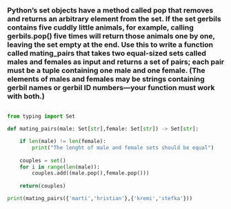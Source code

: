### Python’s set objects have a method called pop that removes and returns an arbitrary element from the set. If the set gerbils contains five cuddly little animals, for example, calling gerbils.pop() five times will return those animals one by one, leaving the set empty at the end. Use this to write a function called mating_pairs that takes two equal-sized sets called males and females as input and returns a set of pairs; each pair must be a tuple containing one male and one female. (The elements of males and females may be strings containing gerbil names or gerbil ID numbers—your function must work with both.)

```python 

from typing import Set

def mating_pairs(male: Set[str],female: Set[str]) -> Set[str]:

    if len(male) != len(female):
        print("The lenght of male and female sets should be equal")
    
    couples = set()
    for i in range(len(male)):
        couples.add((male.pop(),female.pop()))
        
    return(couples)

print(mating_pairs({'marti','hristian'},{'kremi','stefka'}))

```